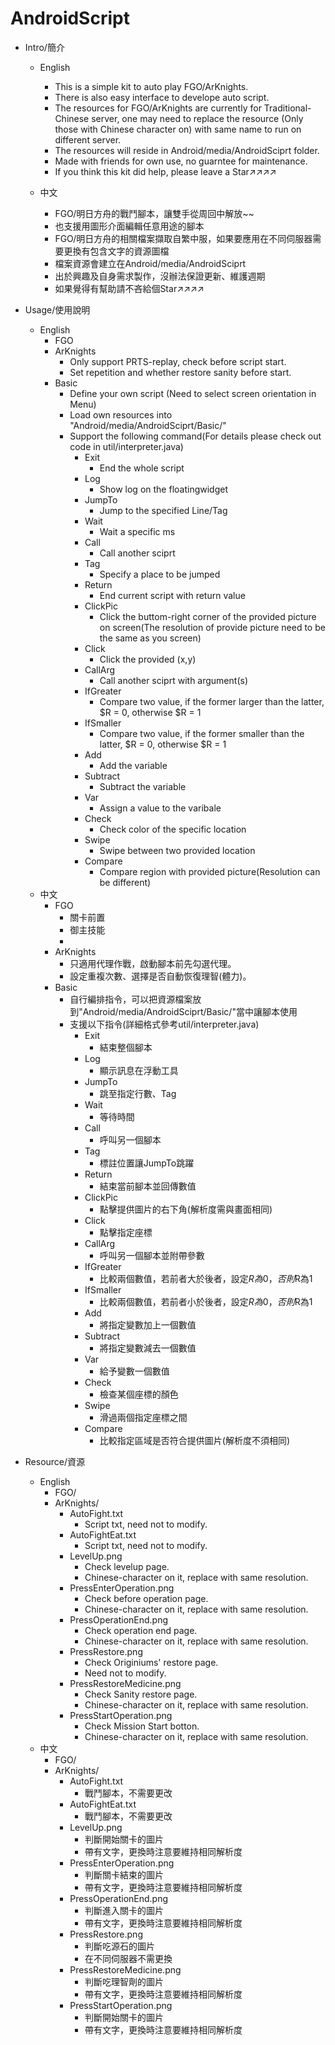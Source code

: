 # AndroidScript
- Intro/簡介

  - English
    - This is a simple kit to auto play FGO/ArKnights.
    - There is also easy interface to develope auto script.
    - The resources for FGO/ArKnights are currently for Traditional-Chinese server, one may need to replace the resource (Only those with Chinese character on) with same name to run on different server.
    - The resources will reside in Android/media/AndroidSciprt folder.
    - Made with friends for own use, no guarntee for maintenance.
    - If you think this kit did help, please leave a Star↗↗↗↗

  - 中文
    - FGO/明日方舟的戰鬥腳本，讓雙手從周回中解放~~
    - 也支援用圖形介面編輯任意用途的腳本
    - FGO/明日方舟的相關檔案擷取自繁中服，如果要應用在不同伺服器需要更換有包含文字的資源圖檔
    - 檔案資源會建立在Android/media/AndroidSciprt
    - 出於興趣及自身需求製作，沒辦法保證更新、維護週期
    - 如果覺得有幫助請不吝給個Star↗↗↗↗
    


- Usage/使用說明
	- English
		- FGO
		- ArKnights
			- Only support PRTS-replay, check before script start.
			- Set repetition and whether restore sanity before start.
		- Basic
			- Define your own script (Need to select screen orientation in Menu)
			- Load own resources into "Android/media/AndroidSciprt/Basic/"
			- Support the following command(For details please check out code in util/interpreter.java)
				- Exit
					- End the whole script
				- Log
					- Show log on the floatingwidget
				- JumpTo
					- Jump to the specified Line/Tag
				- Wait
					- Wait a specific ms
				- Call
					- Call another sciprt
				- Tag
					- Specify a place to be jumped 
				- Return
					- End current script with return value
				- ClickPic
					- Click the buttom-right corner of the provided picture on screen(The resolution of provide picture need to be the same as you screen)
				- Click
					- Click the provided (x,y)
				- CallArg
					- Call another sciprt with argument(s)
				- IfGreater
					- Compare two value, if the former larger than the latter, $R = 0, otherwise $R = 1
				- IfSmaller
					- Compare two value, if the former smaller than the latter, $R = 0, otherwise $R = 1
				- Add
					- Add the variable 
				- Subtract
					- Subtract the variable 
				- Var
					- Assign a value to the varibale
				- Check
					- Check color of the specific location
				- Swipe
					- Swipe between two provided location
				- Compare
					- Compare region with provided picture(Resolution can be different)
	- 中文
		- FGO
		    - 關卡前置
		    - 御主技能
		    - 
		- ArKnights
			- 只適用代理作戰，啟動腳本前先勾選代理。
			- 設定重複次數、選擇是否自動恢復理智(體力)。
		- Basic
			- 自行編排指令，可以把資源檔案放到"Android/media/AndroidSciprt/Basic/"當中讓腳本使用
			- 支援以下指令(詳細格式參考util/interpreter.java)
				- Exit
					- 結束整個腳本
				- Log
					- 顯示訊息在浮動工具
				- JumpTo
					- 跳至指定行數、Tag
				- Wait
					- 等待時間
				- Call
					- 呼叫另一個腳本
				- Tag
					- 標註位置讓JumpTo跳躍
				- Return
					- 結束當前腳本並回傳數值
				- ClickPic
					- 點擊提供圖片的右下角(解析度需與畫面相同)
				- Click
					- 點擊指定座標
				- CallArg
					- 呼叫另一個腳本並附帶參數
				- IfGreater
					- 比較兩個數值，若前者大於後者，設定$R為0，否則$R為1
				- IfSmaller
					- 比較兩個數值，若前者小於後者，設定$R為0，否則$R為1
				- Add
					- 將指定變數加上一個數值
				- Subtract
					- 將指定變數減去一個數值
				- Var
					- 給予變數一個數值
				- Check
					- 檢查某個座標的顏色
				- Swipe
					- 滑過兩個指定座標之間
				- Compare
					- 比較指定區域是否符合提供圖片(解析度不須相同)
    
- Resource/資源
	- English
		- FGO/
		- ArKnights/
			- AutoFight.txt
				- Script txt, need not to modify.
			- AutoFightEat.txt
				- Script txt, need not to modify.
			- LevelUp.png
				- Check levelup page.
				- Chinese-character on it, replace with same resolution.
			- PressEnterOperation.png
				- Check before operation page.
				- Chinese-character on it, replace with same resolution.
			- PressOperationEnd.png
				- Check operation end page.
				- Chinese-character on it, replace with same resolution.
			- PressRestore.png
				- Check Originiums' restore page.
				- Need not to modify.
			- PressRestoreMedicine.png
				- Check Sanity restore page.
				- Chinese-character on it, replace with same resolution.
			- PressStartOperation.png
				- Check Mission Start botton. 
				- Chinese-character on it, replace with same resolution.
	- 中文
		- FGO/
		- ArKnights/
			- AutoFight.txt
				- 戰鬥腳本，不需要更改
			- AutoFightEat.txt
				- 戰鬥腳本，不需要更改
			- LevelUp.png
				- 判斷開始關卡的圖片
				- 帶有文字，更換時注意要維持相同解析度
			- PressEnterOperation.png
				- 判斷關卡結束的圖片
				- 帶有文字，更換時注意要維持相同解析度
			- PressOperationEnd.png
				- 判斷進入關卡的圖片
				- 帶有文字，更換時注意要維持相同解析度
			- PressRestore.png
				- 判斷吃源石的圖片
				- 在不同伺服器不需更換
			- PressRestoreMedicine.png
				- 判斷吃理智劑的圖片
				- 帶有文字，更換時注意要維持相同解析度
			- PressStartOperation.png
				- 判斷開始關卡的圖片
				- 帶有文字，更換時注意要維持相同解析度